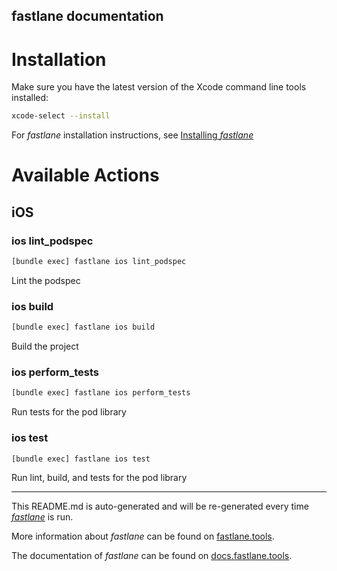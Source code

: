 fastlane documentation
----

# Installation

Make sure you have the latest version of the Xcode command line tools installed:

```sh
xcode-select --install
```

For _fastlane_ installation instructions, see [Installing _fastlane_](https://docs.fastlane.tools/#installing-fastlane)

# Available Actions

## iOS

### ios lint_podspec

```sh
[bundle exec] fastlane ios lint_podspec
```

Lint the podspec

### ios build

```sh
[bundle exec] fastlane ios build
```

Build the project

### ios perform_tests

```sh
[bundle exec] fastlane ios perform_tests
```

Run tests for the pod library

### ios test

```sh
[bundle exec] fastlane ios test
```

Run lint, build, and tests for the pod library

----

This README.md is auto-generated and will be re-generated every time [_fastlane_](https://fastlane.tools) is run.

More information about _fastlane_ can be found on [fastlane.tools](https://fastlane.tools).

The documentation of _fastlane_ can be found on [docs.fastlane.tools](https://docs.fastlane.tools).
